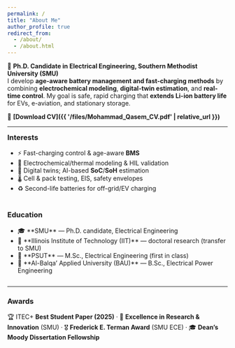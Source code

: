 ```yaml
---
permalink: /
title: "About Me"
author_profile: true
redirect_from: 
  - /about/
  - /about.html
---
```


🔋 **Ph.D. Candidate in Electrical Engineering, Southern Methodist University (SMU)**  
I develop **age-aware battery management and fast-charging methods** by combining **electrochemical modeling**, **digital-twin estimation**, and **real-time control**. My goal is safe, rapid charging that **extends Li-ion battery life** for EVs, e-aviation, and stationary storage.

📄 **[Download CV]({{ '/files/Mohammad_Qasem_CV.pdf' | relative_url }})**

<hr/>

<div style="display:flex; gap:28px; flex-wrap:wrap; align-items:flex-start;">
  <div style="flex:1 1 320px; min-width:280px;">
    <h3 style="margin-top:0;">Interests</h3>
    <ul>
      <li>⚡ Fast-charging control & age-aware <strong>BMS</strong></li>
      <li>🧪 Electrochemical/thermal modeling & HIL validation</li>
      <li>🧠 Digital twins; AI-based <strong>SoC</strong>/<strong>SoH</strong> estimation</li>
      <li>🌡️ Cell & pack testing, EIS, safety envelopes</li>
      <li>♻️ Second-life batteries for off-grid/EV charging</li>
    </ul>
  </div>
  <div style="flex:1 1 320px; min-width:280px;">
    <h3 style="margin-top:0;">Education</h3>
    <ul>
      <li>🎓 **SMU** — Ph.D. candidate, Electrical Engineering</li>
      <li>🏫 **Illinois Institute of Technology (IIT)** — doctoral research (transfer to SMU)</li>
      <li>🥇 **PSUT** — M.Sc., Electrical Engineering (first in class)</li>
      <li>📘 **Al-Balqa’ Applied University (BAU)** — B.Sc., Electrical Power Engineering</li>
    </ul>
  </div>
</div>

<hr/>

### Awards
🏆 ITEC+ **Best Student Paper (2025)** · 🏅 **Excellence in Research & Innovation** (SMU) · 🎖️ **Frederick E. Terman Award** (SMU ECE) · 🎓 **Dean’s Moody Dissertation Fellowship**
